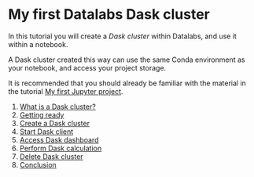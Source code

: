 # My first Datalabs Dask cluster

In this tutorial you will create a *Dask cluster* within Datalabs, and use it within a notebook.

A Dask cluster created this way can use the same Conda environment as your notebook,
and access your project storage.

It is recommended that you should already be familiar with the material in the tutorial
[My first Jupyter project](../getting-started-jupyter/README.md).

1. [What is a Dask cluster?](what-is-a-dask-cluster.md)
1. [Getting ready](getting-ready.md)
1. [Create a Dask cluster](create-dask-cluster.md)
1. [Start Dask client](start-dask-client.md)
1. [Access Dask dashboard](access-dask-dashboard.md)
1. [Perform Dask calculation](perform-dask-calculation.md)
1. [Delete Dask cluster](delete-dask-cluster.md)
1. [Conclusion](conclusion.md)
